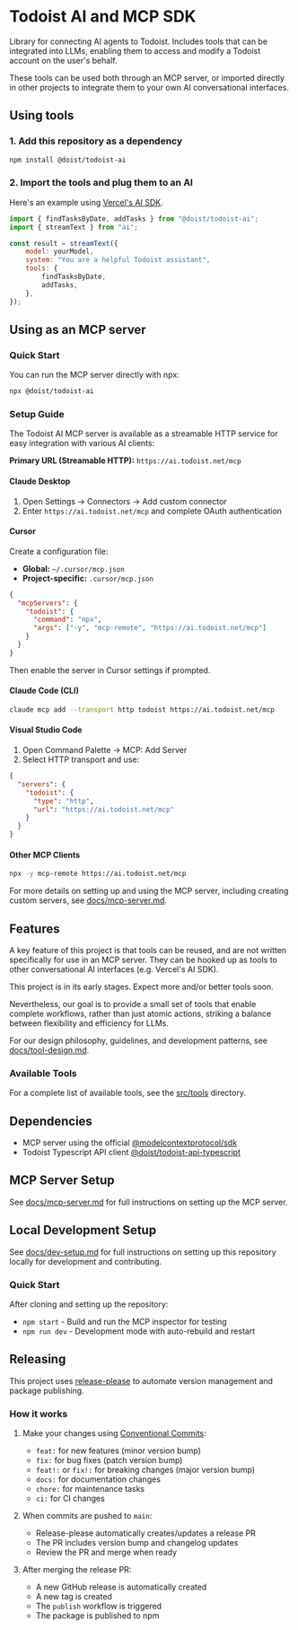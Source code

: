 # Todoist AI and MCP SDK

Library for connecting AI agents to Todoist. Includes tools that can be integrated into LLMs,
enabling them to access and modify a Todoist account on the user's behalf.

These tools can be used both through an MCP server, or imported directly in other projects to
integrate them to your own AI conversational interfaces.

## Using tools

### 1. Add this repository as a dependency

```sh
npm install @doist/todoist-ai
```

### 2. Import the tools and plug them to an AI

Here's an example using [Vercel's AI SDK](https://ai-sdk.dev/docs/ai-sdk-core/generating-text#streamtext).

```js
import { findTasksByDate, addTasks } from "@doist/todoist-ai";
import { streamText } from "ai";

const result = streamText({
    model: yourModel,
    system: "You are a helpful Todoist assistant",
    tools: {
        findTasksByDate,
        addTasks,
    },
});
```

## Using as an MCP server

### Quick Start

You can run the MCP server directly with npx:

```bash
npx @doist/todoist-ai
```

### Setup Guide

The Todoist AI MCP server is available as a streamable HTTP service for easy integration with various AI clients:

**Primary URL (Streamable HTTP):** `https://ai.todoist.net/mcp`

#### Claude Desktop

1. Open Settings → Connectors → Add custom connector
2. Enter `https://ai.todoist.net/mcp` and complete OAuth authentication

#### Cursor

Create a configuration file:
- **Global:** `~/.cursor/mcp.json`
- **Project-specific:** `.cursor/mcp.json`

```json
{
  "mcpServers": {
    "todoist": {
      "command": "npx",
      "args": ["-y", "mcp-remote", "https://ai.todoist.net/mcp"]
    }
  }
}
```

Then enable the server in Cursor settings if prompted.

#### Claude Code (CLI)

```bash
claude mcp add --transport http todoist https://ai.todoist.net/mcp
```

#### Visual Studio Code

1. Open Command Palette → MCP: Add Server
2. Select HTTP transport and use:

```json
{
  "servers": {
    "todoist": {
      "type": "http",
      "url": "https://ai.todoist.net/mcp"
    }
  }
}
```

#### Other MCP Clients

```bash
npx -y mcp-remote https://ai.todoist.net/mcp
```

For more details on setting up and using the MCP server, including creating custom servers, see [docs/mcp-server.md](docs/mcp-server.md).

## Features

A key feature of this project is that tools can be reused, and are not written specifically for use in an MCP server. They can be hooked up as tools to other conversational AI interfaces (e.g. Vercel's AI SDK).

This project is in its early stages. Expect more and/or better tools soon.

Nevertheless, our goal is to provide a small set of tools that enable complete workflows, rather than just atomic actions, striking a balance between flexibility and efficiency for LLMs.

For our design philosophy, guidelines, and development patterns, see [docs/tool-design.md](docs/tool-design.md).

### Available Tools

For a complete list of available tools, see the [src/tools](src/tools) directory.

## Dependencies

-   MCP server using the official [@modelcontextprotocol/sdk](https://github.com/modelcontextprotocol/typescript-sdk?tab=readme-ov-file#installation)
-   Todoist Typescript API client [@doist/todoist-api-typescript](https://github.com/Doist/todoist-api-typescript)

## MCP Server Setup

See [docs/mcp-server.md](docs/mcp-server.md) for full instructions on setting up the MCP server.

## Local Development Setup

See [docs/dev-setup.md](docs/dev-setup.md) for full instructions on setting up this repository locally for development and contributing.

### Quick Start

After cloning and setting up the repository:

- `npm start` - Build and run the MCP inspector for testing
- `npm run dev` - Development mode with auto-rebuild and restart

## Releasing

This project uses [release-please](https://github.com/googleapis/release-please) to automate version management and package publishing.

### How it works

1. Make your changes using [Conventional Commits](https://www.conventionalcommits.org/):

    - `feat:` for new features (minor version bump)
    - `fix:` for bug fixes (patch version bump)
    - `feat!:` or `fix!:` for breaking changes (major version bump)
    - `docs:` for documentation changes
    - `chore:` for maintenance tasks
    - `ci:` for CI changes

2. When commits are pushed to `main`:

    - Release-please automatically creates/updates a release PR
    - The PR includes version bump and changelog updates
    - Review the PR and merge when ready

3. After merging the release PR:
    - A new GitHub release is automatically created
    - A new tag is created
    - The `publish` workflow is triggered
    - The package is published to npm
